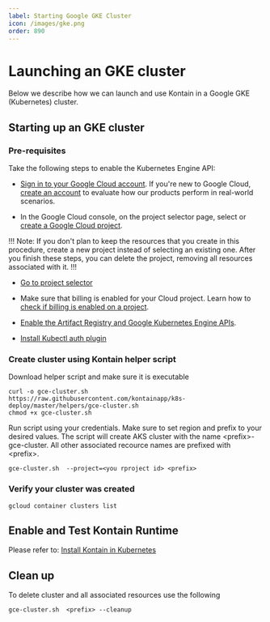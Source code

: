 ```yaml
---
label: Starting Google GKE Cluster
icon: /images/gke.png
order: 890
---
```


# Launching an GKE cluster
Below we describe how we can launch and use Kontain in a Google GKE (Kubernetes) cluster.

## Starting up an GKE cluster

### Pre-requisites
Take the following steps to enable the Kubernetes Engine API:
- [Sign in to your Google Cloud account](https://console.cloud.google.com/freetrial?_ga=2.49271654.1392909812.1664219973-2131462911.1664219973). If you're new to Google Cloud, [create an account](https://console.cloud.google.com/freetrial?_ga=2.49271654.1392909812.1664219973-2131462911.1664219973) to evaluate how our products perform in real-world scenarios. 

- In the Google Cloud console, on the project selector page, select or [create a Google Cloud project](https://cloud.google.com/resource-manager/docs/creating-managing-projects).

!!!
Note: If you don't plan to keep the resources that you create in this procedure, create a new project instead of selecting an existing one. After you finish these steps, you can delete the project, removing all resources associated with it.
!!!

- [Go to project selector](https://console.cloud.google.com/projectselector2/home/dashboard)

- Make sure that billing is enabled for your Cloud project. Learn how to [check if billing is enabled on a project](https://cloud.google.com/billing/docs/how-to/verify-billing-enabled).
- [Enable the Artifact Registry and Google Kubernetes Engine APIs](https://console.cloud.google.com/flows/enableapi?apiid=artifactregistry.googleapis.com,container.googleapis.com).

- [Install Kubectl auth plugin](https://cloud.google.com/blog/products/containers-kubernetes/kubectl-auth-changes-in-gke)

### Create cluster using Kontain helper script

Download helper script and make sure it is executable

```shell
curl -o gce-cluster.sh https://raw.githubusercontent.com/kontainapp/k8s-deploy/master/helpers/gce-cluster.sh
chmod +x gce-cluster.sh
```

Run script using your credentials. Make sure to set region and prefix to your desired values.  The script will create AKS cluster with the name \<prefix\>-gce-cluster. All other associated recource names are prefixed with \<prefix\>. 

```shell
gce-cluster.sh  --project=<you rproject id> <prefix>
```

### Verify your cluster was created
```shell
gcloud container clusters list
```

## Enable and Test Kontain Runtime
Please refer to: [Install Kontain in Kubernetes](/getting_started/kubenetes/)
## Clean up
To delete cluster and all associated resources use the following
```shell
gce-cluster.sh  <prefix> --cleanup
```